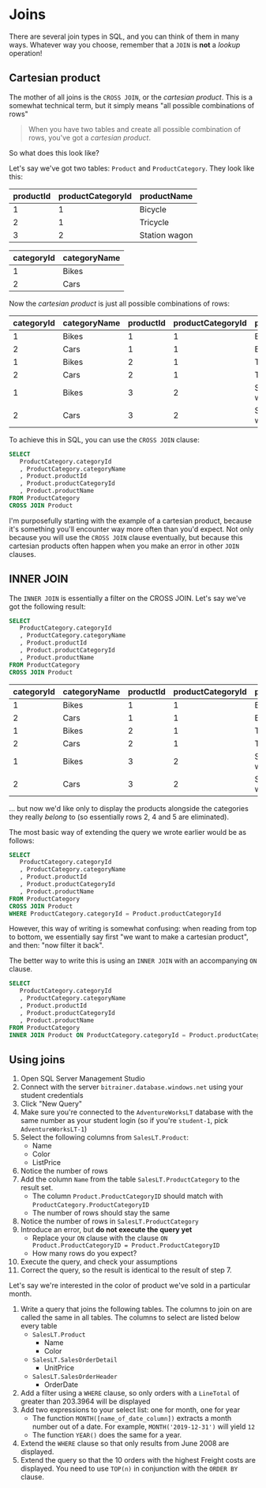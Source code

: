 # Joins

There are several join types in SQL, and you can think of them in many ways. Whatever way you choose, remember that a `JOIN` is **not** a *lookup* operation!

## Cartesian product

The mother of all joins is the `CROSS JOIN`, or the *cartesian product*. This is a somewhat technical term, but it simply means "all possible combinations of rows"

> When you have two tables and create all possible combination of rows, you've got a *cartesian product*.

So what does this look like?

Let's say we've got two tables: `Product` and `ProductCategory`. They look like this:

| productId | productCategoryId | productName   |
|-----------|-------------------|---------------|
| 1         | 1                 | Bicycle       |
| 2         | 1                 | Tricycle      |
| 3         | 2                 | Station wagon |

| categoryId | categoryName |
|------------|--------------|
| 1          | Bikes        |
| 2          | Cars         |

Now the *cartesian product* is just all possible combinations of rows:

| categoryId | categoryName | productId | productCategoryId | productName   |
|------------|--------------|-----------|-------------------|---------------|
| 1          | Bikes        | 1         | 1                 | Bicycle       |
| 2          | Cars         | 1         | 1                 | Bicycle       |
| 1          | Bikes        | 2         | 1                 | Tricycle      |
| 2          | Cars         | 2         | 1                 | Tricycle      |
| 1          | Bikes        | 3         | 2                 | Station wagon |
| 2          | Cars         | 3         | 2                 | Station wagon |

To achieve this in SQL, you can use the `CROSS JOIN` clause:

```sql
SELECT
   ProductCategory.categoryId
   , ProductCategory.categoryName
   , Product.productId
   , Product.productCategoryId
   , Product.productName
FROM ProductCategory
CROSS JOIN Product
```

I'm purposefully starting with the example of a cartesian product, because it's something you'll encounter way more often than you'd expect. Not only because you will use the `CROSS JOIN` clause eventually, but because this cartesian products often happen when you make an error in other `JOIN` clauses.

## INNER JOIN

The `INNER JOIN` is essentially a filter on the CROSS JOIN. Let's say we've got the following result:

```sql
SELECT
   ProductCategory.categoryId
   , ProductCategory.categoryName
   , Product.productId
   , Product.productCategoryId
   , Product.productName
FROM ProductCategory
CROSS JOIN Product
```

| categoryId | categoryName | productId | productCategoryId | productName   |
|------------|--------------|-----------|-------------------|---------------|
| 1          | Bikes        | 1         | 1                 | Bicycle       |
| 2          | Cars         | 1         | 1                 | Bicycle       |
| 1          | Bikes        | 2         | 1                 | Tricycle      |
| 2          | Cars         | 2         | 1                 | Tricycle      |
| 1          | Bikes        | 3         | 2                 | Station wagon |
| 2          | Cars         | 3         | 2                 | Station wagon |

... but now we'd like only to display the products alongside the categories they really *belong* to (so essentially rows 2, 4 and 5 are eliminated).

The most basic way of extending the query we wrote earlier would be as follows:

```sql
SELECT
   ProductCategory.categoryId
   , ProductCategory.categoryName
   , Product.productId
   , Product.productCategoryId
   , Product.productName
FROM ProductCategory
CROSS JOIN Product
WHERE ProductCategory.categoryId = Product.productCategoryId
```

However, this way of writing is somewhat confusing: when reading from top to bottom, we essentially say first "we want to make a cartesian product", and then: "now filter it back".

The better way to write this is using an `INNER JOIN` with an accompanying `ON` clause.

```sql
SELECT
   ProductCategory.categoryId
   , ProductCategory.categoryName
   , Product.productId
   , Product.productCategoryId
   , Product.productName
FROM ProductCategory
INNER JOIN Product ON ProductCategory.categoryId = Product.productCategoryId
```

## Using joins

1. Open SQL Server Management Studio
2. Connect with the server `bitrainer.database.windows.net` using your student credentials
3. Click "New Query"
4. Make sure you're connected to the `AdventureWorksLT` database with the same number as your student login (so if you're `student-1`, pick `AdventureWorksLT-1`)
5. Select the following columns from `SalesLT.Product`:
   * Name
   * Color
   * ListPrice
6. Notice the number of rows
7. Add the column `Name` from the table `SalesLT.ProductCategory` to the result set. 
   * The column `Product.ProductCategoryID` should match with `ProductCategory.ProductCategoryID`
   * The number of rows should stay the same
8. Notice the number of rows in `SalesLT.ProductCategory`
9. Introduce an error, but **do not execute the query yet**
   * Replace your `ON` clause with the clause `ON Product.ProductCategoryID = Product.ProductCategoryID`
   * How many rows do you expect?
10. Execute the query, and check your assumptions
11. Correct the query, so the result is identical to the result of step 7.

Let's say we're interested in the color of product we've sold in a particular month.

1. Write a query that joins the following tables. The columns to join on are called the same in all tables. The columns to select are listed below every table
   * `SalesLT.Product`
     * Name
     * Color
   * `SalesLT.SalesOrderDetail`
     * UnitPrice
   * `SalesLT.SalesOrderHeader`
     * OrderDate
2. Add a filter using a `WHERE` clause, so only orders with a `LineTotal` of greater than 203.3964 will be displayed
3. Add two expressions to your select list: one for month, one for year
   * The function `MONTH([name_of_date_column])` extracts a month number out of a date. For example, `MONTH('2019-12-31')` will yield `12`
   * The function `YEAR()` does the same for a year.
4. Extend the `WHERE` clause so that only results from June 2008 are displayed.
5. Extend the query so that the 10 orders with the highest Freight costs are displayed. You need to use `TOP(n)` in conjunction with the `ORDER BY` clause.